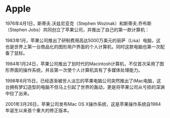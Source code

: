 # Apple

1976年4月1日，斯蒂夫.沃兹尼亚克（Stephen Wozinak）和斯蒂夫.乔布斯（Stephen Jobs）共同创立了苹果公司，并推出了自己的第一款计算机：

1983年1月，苹果公司推出了研制费用高达5000万美元的丽萨（Lisa）电脑，这也是世界上第一台商品化的图形用户界面的个人计算机，同时这款电脑也第一次配备了鼠标。

1984年1月24日，苹果公司推出了划时代的Macintosh计算机，不仅首次采用了图形界面的操作系统，并且第一次使个人计算机具有了多媒体处理能力。

1998年8月15日，已经逐渐被世人淡忘的苹果电脑公司突然推出了iMac电脑，这台拥有梦幻造型的电脑不但马上引起了世界的轰动，更是将苹果公司从亏损的深渊中拉了出来。

2001年3月26日，苹果公司发布Mac OS X操作系统，这是苹果操作系统自1984年诞生以来首个重大的修正版本。